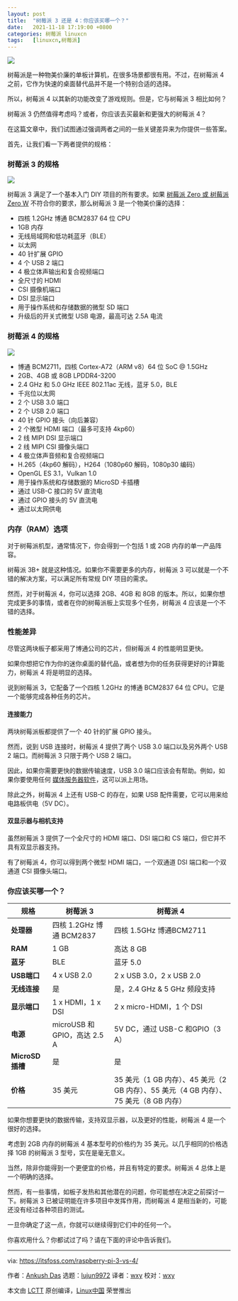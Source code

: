 ```yaml
---
layout: post
title:	"树莓派 3 还是 4：你应该买哪一个？"
date:	2021-11-18 17:19:00 +0800 
categories:	树莓派 linuxcn 
tags:	[linuxcn,树莓派]
---
```



![](/Asserts/Images//attachment/album/202111/18/171924sg0bk3iu43bwi3x4.jpg)


树莓派是一种物美价廉的单板计算机，在很多场景都很有用。不过，在树莓派 4 之前，它作为快速的桌面替代品并不是一个特别合适的选择。


所以，树莓派 4 以其新的功能改变了游戏规则。但是，它与树莓派 3 相比如何？


树莓派 3 仍然值得考虑吗？或者，你应该去买最新和更强大的树莓派 4？


在这篇文章中，我们试图通过强调两者之间的一些关键差异来为你提供一些答案。


首先，让我们看一下两者提供的规格：


### 树莓派 3 的规格


![](/Asserts/Images//attachment/album/202111/18/171951z7pqdplqq0k9kpqg.jpg)


树莓派 3 满足了一个基本入门 DIY 项目的所有要求。如果 [树莓派 Zero 或 树莓派 Zero W](https://itsfoss.com/raspberry-pi-zero-vs-zero-w/) 不符合你的要求，那么树莓派 3 是一个物美价廉的选择：


* 四核 1.2GHz 博通 BCM2837 64 位 CPU
* 1GB 内存
* 无线局域网和低功耗蓝牙（BLE）
* 以太网
* 40 针扩展 GPIO
* 4 个 USB 2 端口
* 4 极立体声输出和复合视频端口
* 全尺寸的 HDMI
* CSI 摄像机端口
* DSI 显示端口
* 用于操作系统和存储数据的微型 SD 端口
* 升级后的开关式微型 USB 电源，最高可达 2.5A 电流


### 树莓派 4 的规格


![](/Asserts/Images//attachment/album/202111/18/171952dkeq6eq9yvzrvllm.jpg)


* 博通 BCM2711，四核 Cortex-A72（ARM v8）64 位 SoC @ 1.5GHz
* 2GB、4GB 或 8GB LPDDR4-3200
* 2.4 GHz 和 5.0 GHz IEEE 802.11ac 无线，蓝牙 5.0，BLE
* 千兆位以太网
* 2 个 USB 3.0 端口
* 2 个 USB 2.0 端口
* 40 针 GPIO 接头（向后兼容）
* 2 个微型 HDMI 端口（最多可支持 4kp60）
* 2 线 MIPI DSI 显示端口
* 2 线 MIPI CSI 摄像头端口
* 4 极立体声音频和复合视频端口
* H.265（4kp60 解码），H264（1080p60 解码，1080p30 编码）
* OpenGL ES 3.1，Vulkan 1.0
* 用于操作系统和存储数据的 MicroSD 卡插槽
* 通过 USB-C 接口的 5V 直流电
* 通过 GPIO 接头的 5V 直流电
* 通过以太网供电


### 内存（RAM）选项


对于树莓派机型，通常情况下，你会得到一个包括 1 或 2GB 内存的单一产品阵容。


树莓派 3B+ 就是这种情况。如果你不需要更多的内存，树莓派 3 可以就是一个不错的解决方案，可以满足所有常规 DIY 项目的需求。


然而，对于树莓派 4，你可以选择 2GB、4GB 和 8GB 的版本。所以，如果你想完成更多的事情，或者在你的树莓派板上实现多个任务，树莓派 4 应该是一个不错的选择。


### 性能差异


尽管这两块板子都采用了博通公司的芯片，但树莓派 4 的性能明显更快。


如果你想把它作为你的迷你桌面的替代品，或者想为你的任务获得更好的计算能力，树莓派 4 将是明显的选择。


说到树莓派 3，它配备了一个四核 1.2GHz 的博通 BCM2837 64 位 CPU。它是一个能够完成各种任务的芯片。


#### 连接能力


两块树莓派板都提供了一个 40 针的扩展 GPIO 接头。


然而，说到 USB 连接时，树莓派 4 提供了两个 USB 3.0 端口以及另外两个 USB 2 端口。而树莓派 3 只限于两个 USB 2 端口。


因此，如果你需要更快的数据传输速度，USB 3.0 端口应该会有帮助。例如，如果你要使用任何 [媒体服务器软件](https://itsfoss.com/best-linux-media-server/)，这可以派上用场。


除此之外，树莓派 4 上还有 USB-C 的存在，如果 USB 配件需要，它可以用来给电路板供电（5V DC）。


#### 双显示器与相机支持


虽然树莓派 3 提供了一个全尺寸的 HDMI 端口、DSI 端口和 CS 端口，但它并不具有双显示器支持。


有了树莓派 4，你可以得到两个微型 HDMI 端口，一个双通道 DSI 端口和一个双通道 CSI 摄像头端口。


### 你应该买哪一个？




| 规格 | 树莓派 3 | 树莓派 4 |
| --- | --- | --- |
| **处理器** | 四核 1.2GHz 博通 BCM2837 | 四核 1.5GHz 博通BCM2711 |
| **RAM** | 1 GB | 高达 8 GB |
| **蓝牙** | BLE | 蓝牙 5.0 |
| **USB端口** | 4 x USB 2.0 | 2 x USB 3.0，2 x USB 2.0 |
| **无线连接** | 是 | 是，2.4 GHz & 5 GHz 频段支持 |
| **显示端口** | 1 x HDMI，1 x DSI | 2 x micro-HDMI，1 个 DSI |
| **电源** | microUSB 和 GPIO，高达 2.5 A | 5V DC，通过 USB-C 和GPIO（3 A） |
| **MicroSD 插槽** | 是 | 是 |
| **价格** | 35 美元 | 35 美元（1 GB 内存）、45 美元（2 GB 内存）、55 美元（4 GB 内存）、75 美元（8 GB 内存） |


如果你想要更快的数据传输，支持双显示器，以及更好的性能，树莓派 4 是一个很好的选择。


考虑到 2GB 内存的树莓派 4 基本型号的价格约为 35 美元。以几乎相同的价格选择 1GB 的树莓派 3 型号，实在是毫无意义。


当然，除非你能得到一个更便宜的价格，并且有特定的要求。树莓派 4 总体上是一个明确的选择。


然而，有一些事情，如板子发热和其他潜在的问题，你可能想在决定之前探讨一下。树莓派 3 已被证明能在许多项目中发挥作用，而树莓派 4 是相当新的，可能还没有经过各种项目的测试。


一旦你确定了这一点，你就可以继续得到它们中的任何一个。


你喜欢用什么？你都试过了吗？请在下面的评论中告诉我们。




---


via: <https://itsfoss.com/raspberry-pi-3-vs-4/>


作者：[Ankush Das](https://itsfoss.com/author/ankush/) 选题：[lujun9972](https://github.com/lujun9972) 译者：[wxy](https://github.com/wxy) 校对：[wxy](https://github.com/wxy)


本文由 [LCTT](https://github.com/LCTT/TranslateProject) 原创编译，[Linux中国](https://linux.cn/) 荣誉推出
